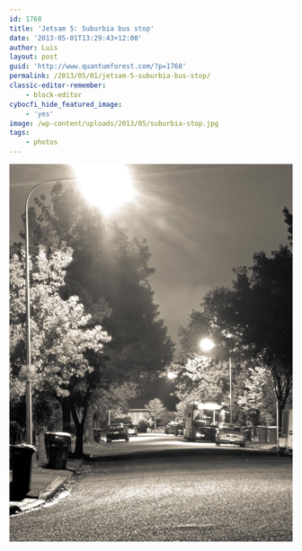 ```yaml
---
id: 1768
title: 'Jetsam 5: Suburbia bus stop'
date: '2013-05-01T13:29:43+12:00'
author: Luis
layout: post
guid: 'http://www.quantumforest.com/?p=1768'
permalink: /2013/05/01/jetsam-5-suburbia-bus-stop/
classic-editor-remember:
    - block-editor
cybocfi_hide_featured_image:
    - 'yes'
image: /wp-content/uploads/2013/05/suburbia-stop.jpg
tags:
    - photos
---
```


![Suburbia bus stop, Christchurch.](/assets/images/suburbia-stop.jpg)